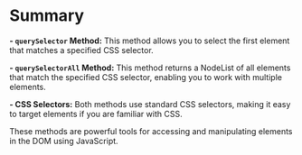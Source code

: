 # Summary

**- `querySelector` Method:** This method allows you to select the first element that matches a specified CSS selector.

**- `querySelectorAll` Method:** This method returns a NodeList of all elements that match the specified CSS selector, enabling you to work with multiple elements.

**- CSS Selectors:** Both methods use standard CSS selectors, making it easy to target elements if you are familiar with CSS.

These methods are powerful tools for accessing and manipulating elements in the DOM using JavaScript.
